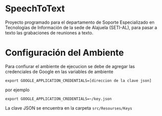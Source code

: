# SpeechToText
Proyecto programado para el departamento de Soporte Especializado en Tecnologías de Información de la sede de Alajuela (SETI-AL), para pasar a texto las grabaciones de reuniones a texto.


# Configuración del Ambiente
Para confiurar el ambiente de ejecucion se debe de agregar las credenciales de Google en las variables de ambiente
```
export GOOGLE_APPLICATION_CREDENTIALS=[direccion de la clave json]
```
por ejemplo

```
export GOOGLE_APPLICATION_CREDENTIALS=~/key.json
```
La clave JSON se encuentra en la carpeta `src/Resourses/Keys`

